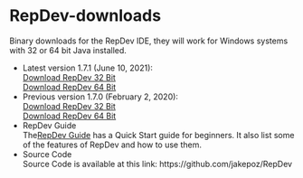 RepDev-downloads
================

Binary downloads for the RepDev IDE, they will work for Windows systems with 32 or 64 bit Java installed.
<ul>
<li>Latest version 1.7.1 (June 10, 2021):</li>
<a href="https://github.com/jakepoz/RepDev-downloads/raw/master/RepDev-1.7.1_32Bit.zip">Download RepDev 32 Bit</a><BR>
<a href="https://github.com/jakepoz/RepDev-downloads/raw/master/RepDev-1.7.1_64Bit.zip">Download RepDev 64 Bit</a>


<li>Previous version 1.7.0 (February 2, 2020):</li>
<a href="https://github.com/jakepoz/RepDev-downloads/raw/master/RepDev-1.7.0_32Bit.zip">Download RepDev 32 Bit</a><BR>
<a href="https://github.com/jakepoz/RepDev-downloads/raw/master/RepDev-1.7.0_64Bit.zip">Download RepDev 64 Bit</a>


<li>RepDev Guide</li>
The<a href="https://github.com/jakepoz/RepDev-downloads/raw/master/RepDev_Guide.pdf">RepDev Guide</a> has a Quick Start guide for beginners.  It also list some of the features of RepDev and how to use them.

<li>Source Code</li>
Source Code is available at this link:
https://github.com/jakepoz/RepDev
</ul>
